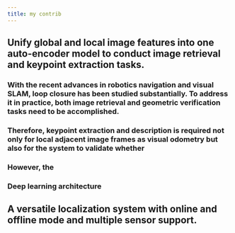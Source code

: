 ```yaml
---
title: my contrib
---
```


## Unify global and local image features into one auto-encoder model to conduct image retrieval and keypoint extraction tasks.
### With the recent advances in robotics navigation and visual SLAM, loop closure has been studied substantially. To address it in practice, both image retrieval and geometric verification tasks need to be accomplished.
### Therefore, keypoint extraction and description is required not only for local adjacent image frames as visual odometry but also for the system to validate whether
### However, the
### Deep learning architecture
## A versatile localization system with online and offline mode and multiple sensor support.
###
